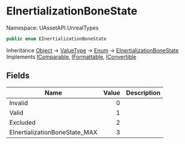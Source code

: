 # EInertializationBoneState

Namespace: UAssetAPI.UnrealTypes

```csharp
public enum EInertializationBoneState
```

Inheritance [Object](https://docs.microsoft.com/en-us/dotnet/api/system.object) → [ValueType](https://docs.microsoft.com/en-us/dotnet/api/system.valuetype) → [Enum](https://docs.microsoft.com/en-us/dotnet/api/system.enum) → [EInertializationBoneState](./uassetapi.unrealtypes.einertializationbonestate.md)<br>
Implements [IComparable](https://docs.microsoft.com/en-us/dotnet/api/system.icomparable), [IFormattable](https://docs.microsoft.com/en-us/dotnet/api/system.iformattable), [IConvertible](https://docs.microsoft.com/en-us/dotnet/api/system.iconvertible)

## Fields

| Name | Value | Description |
| --- | --: | --- |
| Invalid | 0 |  |
| Valid | 1 |  |
| Excluded | 2 |  |
| EInertializationBoneState_MAX | 3 |  |
